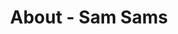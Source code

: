 ---
id: sam_sams
permalink: "/about/sam_sams"
full_name: Sam Sams
title: About - Sam Sams
role: Senior Director of Talent
image: 
about: 
github: 
linkedin: https://www.linkedin.com/in/samuelnsams/
featimg: "/assets/aboutBanner1.jpg"
layout: about/profile
weight: 7
---